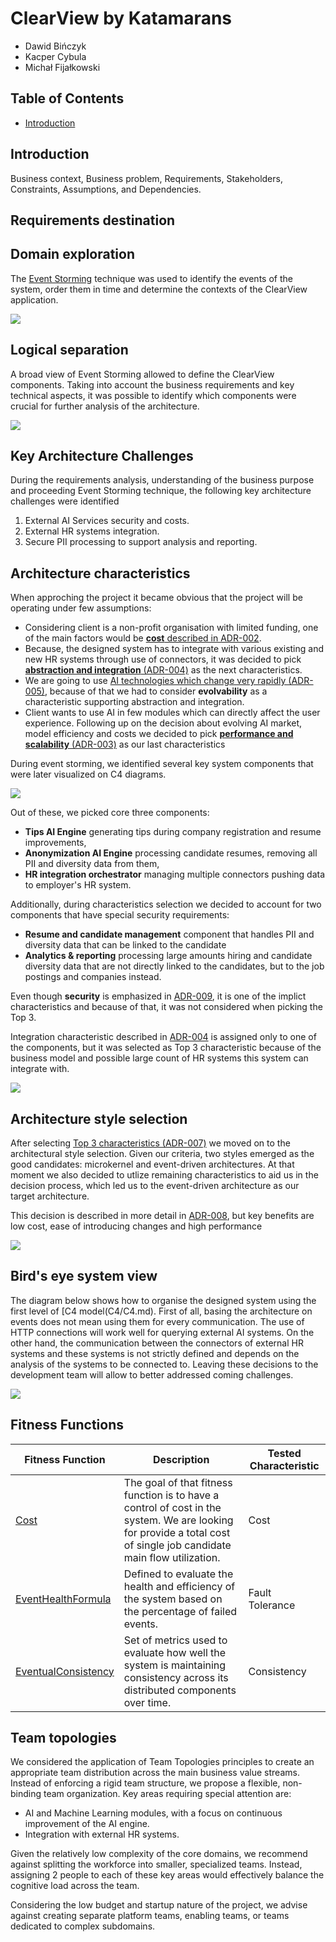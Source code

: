 # ClearView by Katamarans

- Dawid Bińczyk
- Kacper Cybula
- Michał Fijałkowski

## Table of Contents

- [Introduction](#introduction)

## Introduction
Business context, Business problem, Requirements, Stakeholders, Constraints, Assumptions, and Dependencies.

## Requirements destination

## Domain exploration

The [Event Storming](EventStorming/EventStorming.md) technique was used to identify the events of the system, order them in time and determine the contexts of the ClearView application.

<img src="EventStorming/images/4.jpg">

## Logical separation

A broad view of Event Storming allowed to define the ClearView components. Taking into account the business requirements and key 
technical aspects, it was possible to identify which components were crucial for further analysis of the architecture.

<img src="EventStorming/images/components.jpg">

## Key Architecture Challenges
During the requirements analysis, understanding of the business purpose and proceeding Event Storming technique, the following key architecture challenges were identified
1. External AI Services security and costs.
2. External HR systems integration.
3. Secure PII processing to support analysis and reporting.

## Architecture characteristics
When approching the project it became obvious that the project will be operating under few assumptions:
- Considering client is a non-profit organisation with limited funding, one of the main factors would be [**cost** described in ADR-002](ADR/ADR-002-cost-as-selected-characteristic.md).
- Because, the designed system has to integrate with various existing and new HR systems through use of connectors, it was decided to pick [**abstraction and integration** (ADR-004)](ADR/ADR-004-abstraction-and-integration-as-additional-characteristics.md) as the next characteristics.
- We are going to use [AI technologies which change very rapidly (ADR-005)](ADR/ADR-005-changing-AI-solution-landscape.md), because of that we had to consider **evolvability** as a characteristic supporting abstraction and integration.
- Client wants to use AI in few modules which can directly affect the user experience. Following up on the decision about evolving AI market, model efficiency and costs we decided to pick [**performance and scalability** (ADR-003)](adr/ADR-003-ai-performance-considerations.md) as our last characteristics 

During event storming, we identified several key system components that were later visualized on C4 diagrams.

<img src="Architecture/images/picked-characteristics.png">

Out of these, we picked core three components: 
- **Tips AI Engine** generating tips during company registration and resume improvements,
- **Anonymization AI Engine** processing candidate resumes, removing all PII and diversity data from them,
- **HR integration orchestrator** managing multiple connectors pushing data to employer's HR system.

Additionally, during characteristics selection we decided to account for two components that have special security requirements:
- **Resume and candidate management** component that handles PII and diversity data that can be linked to the candidate
- **Analytics & reporting** processing large amounts hiring and candidate diversity data that are not directly linked to the candidates, but to the job postings and companies instead.

Even though **security** is emphasized in [ADR-009](ADR/ADR-009-PII-data-safety.md), it is one of the implict characteristics and because of that, it was not considered when picking the Top 3.

Integration characteristic described in [ADR-004](ADR/ADR-004-abstraction-and-integration-as-additional-characteristics.md) is assigned only to one of the components, but it was selected as Top 3 characteristic because of the business model and possible large count of HR systems this system can integrate with.

<img src="ADR/images/ADR-007-characteristics-sheet.JPG">

## Architecture style selection
After selecting [Top 3 characteristics (ADR-007)](ADR/ADR-007-top-3-characteristics.md) we moved on to the architectural style selection. Given our criteria, two styles emerged as the good candidates: microkernel and event-driven architectures. At that moment we also decided to utlize remaining characteristics to aid us in the decision process, which led us to the event-driven architecture as our target architecture.

This decision is described in more detail in [ADR-008](ADR/ADR-008-architecture-style-selection.md), but key benefits are low cost, ease of introducing changes and high performance

<img src="ADR/images/ADR-008-architecture-style-sheet.JPG">

## Bird's eye system view

The diagram below shows how to organise the designed system using the first level of [C4 model(C4/C4.md). First of all, basing the architecture on events does not mean 
using them for every communication.  The use of HTTP connections will work well for querying external AI systems. 
On the other hand, the communication between the connectors of external HR systems and these systems is not strictly 
defined and depends on the analysis of the systems to be connected to. Leaving these decisions to the development 
team will allow to better addressed coming challenges.

<img src="C4/images/C4-L2.jpg">

## Fitness Functions

| Fitness Function                                               | Description                                                                                                                                                          | Tested Characteristic |
|----------------------------------------------------------------|----------------------------------------------------------------------------------------------------------------------------------------------------------------------|-----------------------|
| [Cost](FitnessFunctions/Cost.md)                               | The goal of that fitness function is to have a control of cost in the system. We are looking for provide a total cost of single job candidate main flow utilization. | Cost                  |
| [EventHealthFormula](FitnessFunctions/EventHealthFormula.md)   | Defined to evaluate the health and efficiency of the system based on the percentage of failed events.                                                                | Fault Tolerance       |
| [EventualConsistency](FitnessFunctions/EventualConsistency.md) | Set of metrics used to evaluate how well the system is maintaining consistency across its distributed components over time.                                          | Consistency           |


## Team topologies

We considered the application of Team Topologies principles to create an appropriate team distribution across the main
business value streams. Instead of enforcing a rigid team structure, we propose a flexible, non-binding team
organization. Key areas requiring special attention are:

- AI and Machine Learning modules, with a focus on continuous improvement of the AI engine.
- Integration with external HR systems.

Given the relatively low complexity of the core domains, we recommend against splitting the workforce into smaller,
specialized teams. Instead, assigning 2 people to each of these key areas would effectively balance the cognitive load
across the team.

Considering the low budget and startup nature of the project, we advise against creating separate platform teams,
enabling teams, or teams dedicated to complex subdomains.

 

